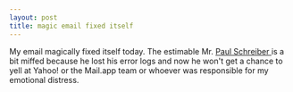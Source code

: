 ```yaml
---
layout: post
title: magic email fixed itself 
---
```



My email magically fixed itself today. The estimable Mr. <a href="http://paulschreiber.com/">Paul Schreiber </a>is a bit miffed because he lost his error logs and now he won't get a chance to yell at Yahoo! or the Mail.app team or whoever was responsible for my emotional distress.
